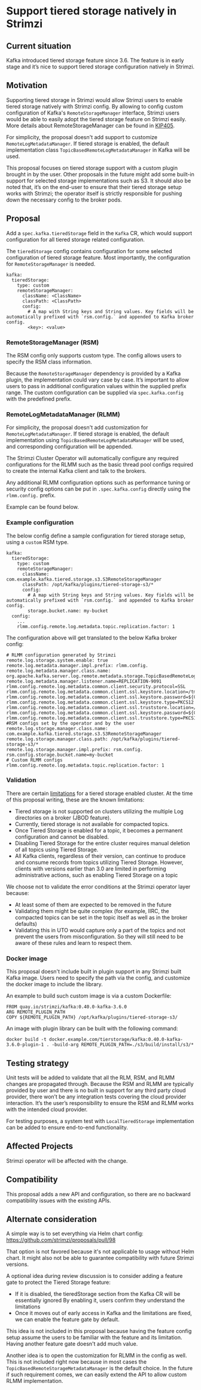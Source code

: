 #  Support tiered storage natively in Strimzi

## Current situation

Kafka introduced tiered storage feature since 3.6. The feature is in early stage and it’s nice to support tiered storage configuration natively in Strimzi.

## Motivation

Supporting tiered storage in Strimzi would allow Strimzi users to enable tiered storage natively with Strimzi config. By allowing to config custom configuration of Kafka's `RemoteStorageManager` interface, Strimzi users would be able to easily adopt the tiered storage feature on Strimzi easily. More details about RemoteStorageManager can be found in [KIP405](https://cwiki.apache.org/confluence/display/KAFKA/KIP-405%3A+Kafka+Tiered+Storage).

For simplicity, the proposal doesn't add support to customize `RemoteLogMetadataManager`. If tiered storage is enabled, the default implementation class `TopicBasedRemoteLogMetadataManager` in Kafka will be used.

This proposal focuses on tiered storage support with a custom plugin brought in by the user. Other proposals in the future might add some built-in support for selected storage implementations such as S3. It should also be noted that, it’s on the end-user to ensure that their tiered storage setup works with Strimzi; the operator itself is strictly responsible for pushing down the necessary config to the broker pods.

## Proposal

Add a `spec.kafka.tieredStorage` field in the `Kafka` CR, which would support configuration for all tiered storage related configuration.

The `tieredStorage` config contains configuration for some selected configuration of tiered storage feature. Most importantly, the configuration for `RemoteStorageManager` is needed.

```
kafka:
  tieredStorage:
    type: custom
    remoteStorageManager:
      className: <ClassName>
      classPath: <ClassPath>
      config:
        # A map with String keys and String values. Key fields will be automatically prefixed with `rsm.config.` and appended to Kafka broker config.
        <key>: <value>
```

### RemoteStorageManager (RSM)

The RSM config only supports custom type. The config allows users to specify the RSM class information.

Because the `RemoteStorageManager` dependency is provided by a Kafka plugin, the implementation could vary case by case. It’s important to allow users to pass in additional configuration values within the supplied prefix range. The custom configuration can be supplied via  `spec.kafka.config` with the predefined prefix.

### RemoteLogMetadataManager (RLMM)

For simplicity, the proposal doesn't add customization for `RemoteLogMetadataManager`. If tiered storage is enabled, the default implementation using `TopicBasedRemoteLogMetadataManager` will be used, and corresponding configuration will be appended.

The Strimzi Cluster Operator will automatically configure any required configurations for the RLMM such as the basic thread pool configs required to create the internal Kafka client and talk to the brokers.

Any additional RLMM configuration options such as performance tuning or security config options can be put in `.spec.kafka.config` directly using the `rlmm.config.` prefix.

Example can be found below.

### Example configuration

The below config define a sample configuration for tiered storage setup, using a `custom` RSM type.
```
kafka:
  tieredStorage:
    type: custom
    remoteStorageManager:
      className: com.example.kafka.tiered.storage.s3.S3RemoteStorageManager
      classPath: /opt/kafka/plugins/tiered-storage-s3/*
      config:
        # A map with String keys and String values. Key fields will be automatically prefixed with `rsm.config.` and appended to Kafka broker config.
        storage.bucket.name: my-bucket
  config:
    ...
    rlmm.config.remote.log.metadata.topic.replication.factor: 1
```

The configuration above will get translated to the below Kafka broker config:
```
# RLMM configuration generated by Strimzi
remote.log.storage.system.enable: true
remote.log.metadata.manager.impl.prefix: rlmm.config.
remote.log.metadata.manager.class.name: org.apache.kafka.server.log.remote.metadata.storage.TopicBasedRemoteLogMetadataManager
remote.log.metadata.manager.listener.name=REPLICATION-9091
rlmm.config.remote.log.metadata.common.client.security.protocol=SSL
rlmm.config.remote.log.metadata.common.client.ssl.keystore.location=/tmp/kafka/cluster.keystore.p12
rlmm.config.remote.log.metadata.common.client.ssl.keystore.password=${CERTS_STORE_PASSWORD}
rlmm.config.remote.log.metadata.common.client.ssl.keystore.type=PKCS12
rlmm.config.remote.log.metadata.common.client.ssl.truststore.location=/tmp/kafka/cluster.truststore.p12
rlmm.config.remote.log.metadata.common.client.ssl.keystore.password=${CERTS_STORE_PASSWORD}
rlmm.config.remote.log.metadata.common.client.ssl.truststore.type=PKCS12
#RSM configs set by the operator and by the user
remote.log.storage.manager.class.name: com.example.kafka.tiered.storage.s3.S3RemoteStorageManager
remote.log.storage.manager.class.path: /opt/kafka/plugins/tiered-storage-s3/*
remote.log.storage.manager.impl.prefix: rsm.config.
rsm.config.storage.bucket.name=my-bucket
# Custom RLMM configs
rlmm.config.remote.log.metadata.topic.replication.factor: 1
```

### Validation

There are certain [limitations](https://cwiki.apache.org/confluence/display/KAFKA/Kafka+Tiered+Storage+Early+Access+Release+Notes) for a tiered storage enabled cluster. At the time of this proposal writing, these are the known limitations:
* Tiered storage is not supported on clusters utilizing the multiple Log directories on a broker (JBOD feature).
* Currently, tiered storage is not available for compacted topics.
* Once Tiered Storage is enabled for a topic, it becomes a permanent configuration and cannot be disabled.
* Disabling Tiered Storage for the entire cluster requires manual deletion of all topics using Tiered Storage.
* All Kafka clients, regardless of their version, can continue to produce and consume records from topics utilizing Tiered Storage. However, clients with versions earlier than 3.0 are limited in performing administrative actions, such as enabling Tiered Storage on a topic

We choose not to validate the error conditions at the Strimzi operator layer because:

* At least some of them are expected to be removed in the future
* Validating them might be quite complex (for example, IIRC, the compacted topics can be set in the topic itself as well as in the broker defaults)
* Validating this in UTO would capture only a part of the topics and not prevent the users from misconfiguration. So they will still need to be aware of these rules and learn to respect them.

### Docker image

This proposal doesn't include built in plugin support in any Strimzi built Kafka image. Users need to specify the path via the config, and customize the docker image to include the library.

An example to build such custom image is via a custom Dockerfile:

```
FROM quay.io/strimzi/kafka:0.40.0-kafka-3.6.0
ARG REMOTE_PLUGIN_PATH
COPY ${REMOTE_PLUGIN_PATH} /opt/kafka/plugins/tiered-storage-s3/
```

An image with plugin library can be built with the following command:

```
docker build -t docker.example.com/tierstorage/kafka:0.40.0-kafka-3.6.0-plugin-1 . -build-arg REMOTE_PLUGIN_PATH=./s3/build/install/s3/*
```
## Testing strategy

Unit tests will be added to validate that all the RLM, RSM, and RLMM changes are propagated through.
Because the RSM and RLMM are typically provided by user and there is no built in support for any third party cloud provider, there won’t be any integration tests covering the cloud provider interaction. It’s the user’s responsibility to ensure the RSM and RLMM works with the intended cloud provider.

For testing purposes, a system test with `LocalTieredStorage` implementation can be added to ensure end-to-end functionality.

## Affected Projects

Strimzi operator will be affected with the change.

## Compatibility

This proposal adds a new API and configuration, so there are no backward compatibility issues with the existing APIs.

## Alternate consideration

A simple way is to set everything via Helm chart config: https://github.com/strimzi/proposals/pull/98

That option is not favored because it's not applicable to usage without Helm chart. It might also not be able to guarantee compatibility with future Strimzi versions.

A optional idea during review discussion is to consider adding a feature gate to protect the Tiered Storage feature:

* If it is disabled, the tieredStorage section from the Kafka CR will be essentially ignored
By enabling it, users confirm they understand the limitations
* Once it moves out of early access in Kafka and the limitations are fixed, we can enable the feature gate by default.

This idea is not included in this proposal because having the feature config setup assume the users to be familiar with the feature and its limitation. Having another feature gate doesn't add much value.

Another idea is to open the customization for RLMM in the config as well. This is not included right now because in most cases the `TopicBasedRemoteStorageMetadataManager` is the default choice. In the future if such requirement comes, we can easily extend the API to allow custom RLMM implementation.